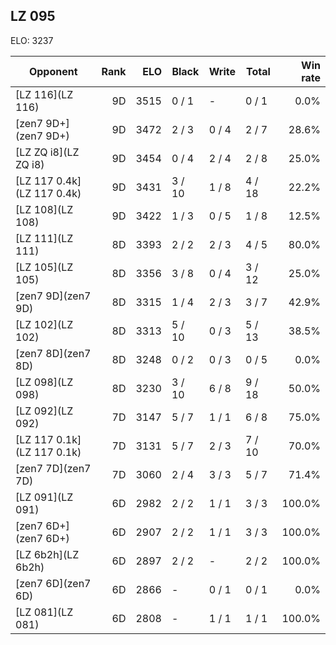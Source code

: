 ## LZ 095 ##

ELO: 3237

Opponent | Rank | ELO | Black | Write | Total | Win rate
---------|-----:|----:|-------|-------|-------|-------:
[LZ 116](LZ 116) | 9D | 3515 | 0 / 1 | - | 0 / 1 | 0.0%
[zen7 9D+](zen7 9D+) | 9D | 3472 | 2 / 3 | 0 / 4 | 2 / 7 | 28.6%
[LZ ZQ i8](LZ ZQ i8) | 9D | 3454 | 0 / 4 | 2 / 4 | 2 / 8 | 25.0%
[LZ 117 0.4k](LZ 117 0.4k) | 9D | 3431 | 3 / 10 | 1 / 8 | 4 / 18 | 22.2%
[LZ 108](LZ 108) | 9D | 3422 | 1 / 3 | 0 / 5 | 1 / 8 | 12.5%
[LZ 111](LZ 111) | 8D | 3393 | 2 / 2 | 2 / 3 | 4 / 5 | 80.0%
[LZ 105](LZ 105) | 8D | 3356 | 3 / 8 | 0 / 4 | 3 / 12 | 25.0%
[zen7 9D](zen7 9D) | 8D | 3315 | 1 / 4 | 2 / 3 | 3 / 7 | 42.9%
[LZ 102](LZ 102) | 8D | 3313 | 5 / 10 | 0 / 3 | 5 / 13 | 38.5%
[zen7 8D](zen7 8D) | 8D | 3248 | 0 / 2 | 0 / 3 | 0 / 5 | 0.0%
[LZ 098](LZ 098) | 8D | 3230 | 3 / 10 | 6 / 8 | 9 / 18 | 50.0%
[LZ 092](LZ 092) | 7D | 3147 | 5 / 7 | 1 / 1 | 6 / 8 | 75.0%
[LZ 117 0.1k](LZ 117 0.1k) | 7D | 3131 | 5 / 7 | 2 / 3 | 7 / 10 | 70.0%
[zen7 7D](zen7 7D) | 7D | 3060 | 2 / 4 | 3 / 3 | 5 / 7 | 71.4%
[LZ 091](LZ 091) | 6D | 2982 | 2 / 2 | 1 / 1 | 3 / 3 | 100.0%
[zen7 6D+](zen7 6D+) | 6D | 2907 | 2 / 2 | 1 / 1 | 3 / 3 | 100.0%
[LZ 6b2h](LZ 6b2h) | 6D | 2897 | 2 / 2 | - | 2 / 2 | 100.0%
[zen7 6D](zen7 6D) | 6D | 2866 | - | 0 / 1 | 0 / 1 | 0.0%
[LZ 081](LZ 081) | 6D | 2808 | - | 1 / 1 | 1 / 1 | 100.0%
